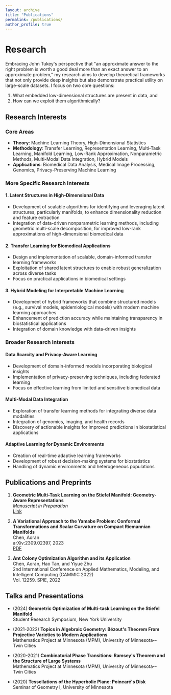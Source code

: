 ```yaml
---
layout: archive
title: "Publications"
permalink: /publications/
author_profile: true
---
```


# Research
Embracing John Tukey's perspective that "an approximate answer to the right problem is worth a good deal more than an exact answer to an approximate problem," my research aims to develop theoretical frameworks that not only provide deep insights but also demonstrate practical utility on large-scale datasets.
I focus on two core questions:
1) What embedded low-dimensional structures are present in data, and 
2) How can we exploit them algorithmically?
## Research Interests

### Core Areas
- **Theory**: Machine Learning Theory, High-Dimensional Statistics
- **Methodology**: Transfer Learning, Representation Learning, Multi-Task Learning, Manifold Learning, Low-Rank Approximation, Nonparametric Methods, Multi-Modal Data Integration, Hybrid Models
- **Applications**: Biomedical Data Analysis, Medical Image Processing, Genomics, Privacy-Preserving Machine Learning

### More Specific Research Interests

#### 1. Latent Structures in High-Dimensional Data
- Development of scalable algorithms for identifying and leveraging latent structures, particularly manifolds, to enhance dimensionality reduction and feature extraction
- Integration of data-driven nonparametric learning methods, including geometric multi-scale decomposition, for improved low-rank approximations of high-dimensional biomedical data

#### 2. Transfer Learning for Biomedical Applications
- Design and implementation of scalable, domain-informed transfer learning frameworks
- Exploitation of shared latent structures to enable robust generalization across diverse tasks
- Focus on practical applications in biomedical settings

#### 3. Hybrid Modeling for Interpretable Machine Learning
- Development of hybrid frameworks that combine structured models (e.g., survival models, epidemiological models) with modern machine learning approaches
- Enhancement of prediction accuracy while maintaining transparency in biostatistical applications
- Integration of domain knowledge with data-driven insights

### Broader Research Interests

#### Data Scarcity and Privacy-Aware Learning
- Development of domain-informed models incorporating biological insights
- Implementation of privacy-preserving techniques, including federated learning
- Focus on effective learning from limited and sensitive biomedical data

#### Multi-Modal Data Integration
- Exploration of transfer learning methods for integrating diverse data modalities
- Integration of genomics, imaging, and health records
- Discovery of actionable insights for improved predictions in biostatistical applications

#### Adaptive Learning for Dynamic Environments
- Creation of real-time adaptive learning frameworks
- Development of robust decision-making systems for biostatistics
- Handling of dynamic environments and heterogeneous populations

## Publications and Preprints

1. **Geometric Multi-Task Learning on the Stiefel Manifold: Geometry-Aware Representations**  
  *Manuscript in Preparation*  
  [Link](https://samohtaerg.github.io/my-links/)

2. **A Variational Approach to the Yamabe Problem: Conformal Transformations and Scalar Curvature on Compact Riemannian Manifolds**  
  Chen, Aoran  
  arXiv:2309.02397, 2023  
  [PDF](https://arxiv.org/abs/2309.02397)

3. **Ant Colony Optimization Algorithm and its Application**  
  Chen, Aoran, Hao Tan, and Yiyue Zhu  
  2nd International Conference on Applied Mathematics, Modeling, and Intelligent Computing (CAMMIC 2022)  
  Vol. 12259. SPIE, 2022

## Talks and Presentations

- (2024) **Geometric Optimization of Multi-task Learning on the Stiefel Manifold**  
 Student Research Symposium, New York University

- (2021-2022) **Topics in Algebraic Geometry: Bézout's Theorem From Projective Varieties to Modern Applications**  
 Mathematics Project at Minnesota (MPM), University of Minnesota--Twin Cities

- (2020-2021) **Combinatorial Phase Transitions: Ramsey's Theorem and the Structure of Large Systems**  
 Mathematics Project at Minnesota (MPM), University of Minnesota--Twin Cities

- (2020) **Tessellations of the Hyperbolic Plane: Poincaré's Disk**  
 Seminar of Geometry I, University of Minnesota
